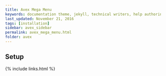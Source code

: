 ```yaml
---
title: Avex Mega Menu
keywords: documentation theme, jekyll, technical writers, help authoring tools, hat replacements
last_updated: November 21, 2016
tags: [installation]
sidebar: avex_sidebar
permalink: avex_mega_menu.html
folder: avex
---
```


## Setup

{% include links.html %}
